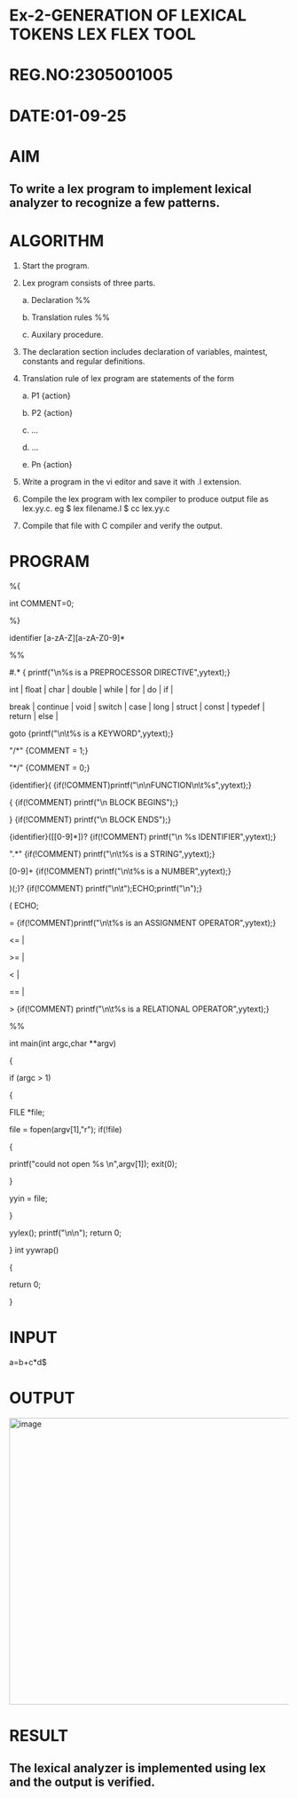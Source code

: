 # Ex-2-GENERATION OF LEXICAL TOKENS LEX FLEX TOOL
# REG.NO:2305001005
# DATE:01-09-25
# AIM
## To write a lex program to implement lexical analyzer to recognize a few patterns.
# ALGORITHM

1.	Start the program.

2.	Lex program consists of three parts.

     a.	Declaration %%

     b.	Translation rules %%

     c.	Auxilary procedure.

3.	The declaration section includes declaration of variables, maintest, constants and regular definitions.
4.	Translation rule of lex program are statements of the form

    a.	P1 {action}

    b.	P2 {action}

    c.	…

    d.	…

    e.	Pn {action}

5.	Write a program in the vi editor and save it with .l extension.

6.	Compile the lex program with lex compiler to produce output file as lex.yy.c. eg $ lex filename.l $ cc lex.yy.c
7.	Compile that file with C compiler and verify the output.

# PROGRAM
 %{
 
 int COMMENT=0;
 
 %}
 
 identifier [a-zA-Z][a-zA-Z0-9]*
 
 %%
 
 #.* { printf("\n%s is a PREPROCESSOR DIRECTIVE",yytext);} 

 int | float | char | double | while | for | do | if |
 
 break | continue | void | switch | case | long | struct | const | typedef | return | else |
 
 goto {printf("\n\t%s is a KEYWORD",yytext);}
 
 "/*" {COMMENT = 1;}
 
 "*/" {COMMENT = 0;}
 
 {identifier}\( {if(!COMMENT)printf("\n\nFUNCTION\n\t%s",yytext);}
 
 \{ {if(!COMMENT) printf("\n BLOCK BEGINS");}
 
 \} {if(!COMMENT) printf("\n BLOCK ENDS");}
 
 {identifier}(\[[0-9]*\])? {if(!COMMENT) printf("\n %s IDENTIFIER",yytext);}
 
 \".*\" {if(!COMMENT) printf("\n\t%s is a STRING",yytext);}
 
 [0-9]+ {if(!COMMENT) printf("\n\t%s is a NUMBER",yytext);}
 
 \)(\;)? {if(!COMMENT) printf("\n\t");ECHO;printf("\n");}
 
 \( ECHO;
 
 = {if(!COMMENT)printf("\n\t%s is an ASSIGNMENT OPERATOR",yytext);}
 
 \<= |
 
 \>= |
 
 \< |
 
 == |
 
 \> {if(!COMMENT) printf("\n\t%s is a RELATIONAL OPERATOR",yytext);}
 
 %%
 
 int main(int argc,char **argv)
 
 {
 
 if (argc > 1)
 
 {
 
 FILE *file;
 
 file = fopen(argv[1],"r"); if(!file)
 
 {
 
 printf("could not open %s \n",argv[1]); exit(0);
 
 }
 
 yyin = file;
 
 }
 
 yylex(); printf("\n\n"); return 0;
 
 } int yywrap()
 
 {
 
 return 0;
 
 }


# INPUT
   a=b+c*d$
# OUTPUT
   <img width="763" height="516" alt="image" src="https://github.com/user-attachments/assets/aa714159-358e-4ae8-bc85-25fa806318bb" />

# RESULT
## The lexical analyzer is implemented using lex and the output is verified.
